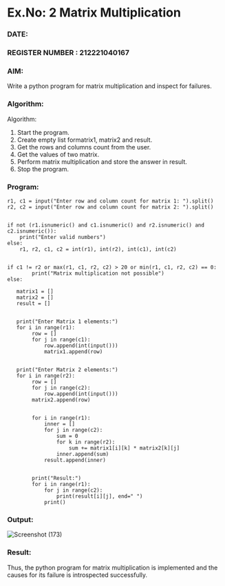 # Ex.No: 2   Matrix Multiplication 

### DATE:                                                                            
### REGISTER NUMBER : 212221040167

### AIM: 
Write a python program for matrix multiplication and inspect for failures.
 
### Algorithm:

Algorithm:
1. Start the program.
2. Create empty list formatrix1, matrix2 and result.
3. Get the rows and columns count from the user.
4. Get the values of two matrix.
5. Perform matrix multiplication and store the answer in result.
6. Stop the program.
### Program:
```
r1, c1 = input("Enter row and column count for matrix 1: ").split()
r2, c2 = input("Enter row and column count for matrix 2: ").split()


if not (r1.isnumeric() and c1.isnumeric() and r2.isnumeric() and c2.isnumeric()):
    print("Enter valid numbers")
else:
    r1, r2, c1, c2 = int(r1), int(r2), int(c1), int(c2)

    
if c1 != r2 or max(r1, c1, r2, c2) > 20 or min(r1, c1, r2, c2) == 0:
        print("Matrix multiplication not possible")
else:
        
   matrix1 = []
   matrix2 = []
   result = []

        
   print("Enter Matrix 1 elements:")
   for i in range(r1):
        row = []
        for j in range(c1):
            row.append(int(input()))
            matrix1.append(row)

        
   print("Enter Matrix 2 elements:")
   for i in range(r2):
        row = []
        for j in range(c2):
            row.append(int(input()))
        matrix2.append(row)

        
        for i in range(r1):
            inner = []
            for j in range(c2):
                sum = 0
                for k in range(r2): 
                    sum += matrix1[i][k] * matrix2[k][j]
                inner.append(sum)
            result.append(inner)

        
        print("Result:")
        for i in range(r1):
            for j in range(c2):
                print(result[i][j], end=" ")
            print()

```











### Output:


![Screenshot (173)](https://github.com/user-attachments/assets/9c1b012b-99e4-4503-9d2e-61d027627970)





### Result:
Thus, the python program for matrix multiplication is implemented and the causes for its failure is introspected successfully.

